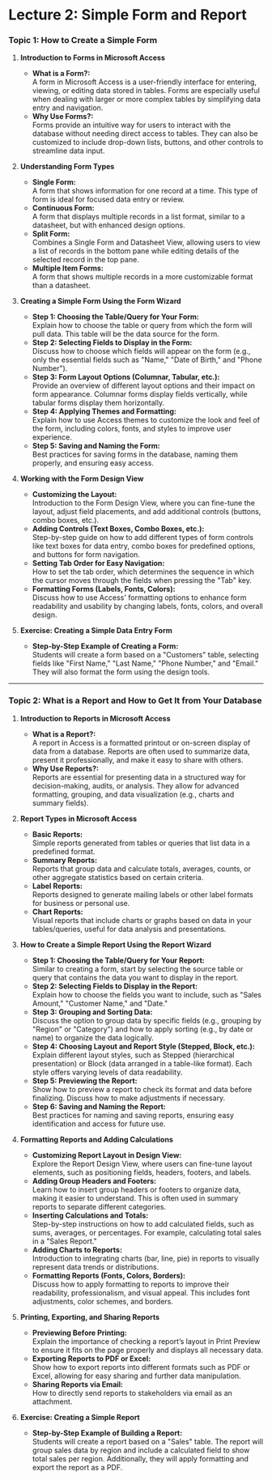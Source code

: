 # Lecture 2: Simple Form and Report

### **Topic 1: How to Create a Simple Form**

1. **Introduction to Forms in Microsoft Access**
   - **What is a Form?:**  
     A form in Microsoft Access is a user-friendly interface for entering, viewing, or editing data stored in tables. Forms are especially useful when dealing with larger or more complex tables by simplifying data entry and navigation.
   - **Why Use Forms?:**  
     Forms provide an intuitive way for users to interact with the database without needing direct access to tables. They can also be customized to include drop-down lists, buttons, and other controls to streamline data input.

2. **Understanding Form Types**
   - **Single Form:**  
     A form that shows information for one record at a time. This type of form is ideal for focused data entry or review.
   - **Continuous Form:**  
     A form that displays multiple records in a list format, similar to a datasheet, but with enhanced design options.
   - **Split Form:**  
     Combines a Single Form and Datasheet View, allowing users to view a list of records in the bottom pane while editing details of the selected record in the top pane.
   - **Multiple Item Forms:**  
     A form that shows multiple records in a more customizable format than a datasheet.

3. **Creating a Simple Form Using the Form Wizard**
   - **Step 1: Choosing the Table/Query for Your Form:**  
     Explain how to choose the table or query from which the form will pull data. This table will be the data source for the form.
   - **Step 2: Selecting Fields to Display in the Form:**  
     Discuss how to choose which fields will appear on the form (e.g., only the essential fields such as "Name," "Date of Birth," and "Phone Number").
   - **Step 3: Form Layout Options (Columnar, Tabular, etc.):**  
     Provide an overview of different layout options and their impact on form appearance. Columnar forms display fields vertically, while tabular forms display them horizontally.
   - **Step 4: Applying Themes and Formatting:**  
     Explain how to use Access themes to customize the look and feel of the form, including colors, fonts, and styles to improve user experience.
   - **Step 5: Saving and Naming the Form:**  
     Best practices for saving forms in the database, naming them properly, and ensuring easy access.

4. **Working with the Form Design View**
   - **Customizing the Layout:**  
     Introduction to the Form Design View, where you can fine-tune the layout, adjust field placements, and add additional controls (buttons, combo boxes, etc.).
   - **Adding Controls (Text Boxes, Combo Boxes, etc.):**  
     Step-by-step guide on how to add different types of form controls like text boxes for data entry, combo boxes for predefined options, and buttons for form navigation.
   - **Setting Tab Order for Easy Navigation:**  
     How to set the tab order, which determines the sequence in which the cursor moves through the fields when pressing the "Tab" key.
   - **Formatting Forms (Labels, Fonts, Colors):**  
     Discuss how to use Access' formatting options to enhance form readability and usability by changing labels, fonts, colors, and overall design.

5. **Exercise: Creating a Simple Data Entry Form**
   - **Step-by-Step Example of Creating a Form:**  
     Students will create a form based on a "Customers" table, selecting fields like "First Name," "Last Name," "Phone Number," and "Email." They will also format the form using the design tools.

---

### **Topic 2: What is a Report and How to Get It from Your Database**

1. **Introduction to Reports in Microsoft Access**
   - **What is a Report?:**  
     A report in Access is a formatted printout or on-screen display of data from a database. Reports are often used to summarize data, present it professionally, and make it easy to share with others.
   - **Why Use Reports?:**  
     Reports are essential for presenting data in a structured way for decision-making, audits, or analysis. They allow for advanced formatting, grouping, and data visualization (e.g., charts and summary fields).

2. **Report Types in Microsoft Access**
   - **Basic Reports:**  
     Simple reports generated from tables or queries that list data in a predefined format.
   - **Summary Reports:**  
     Reports that group data and calculate totals, averages, counts, or other aggregate statistics based on certain criteria.
   - **Label Reports:**  
     Reports designed to generate mailing labels or other label formats for business or personal use.
   - **Chart Reports:**  
     Visual reports that include charts or graphs based on data in your tables/queries, useful for data analysis and presentations.

3. **How to Create a Simple Report Using the Report Wizard**
   - **Step 1: Choosing the Table/Query for Your Report:**  
     Similar to creating a form, start by selecting the source table or query that contains the data you want to display in the report.
   - **Step 2: Selecting Fields to Display in the Report:**  
     Explain how to choose the fields you want to include, such as "Sales Amount," "Customer Name," and "Date."
   - **Step 3: Grouping and Sorting Data:**  
     Discuss the option to group data by specific fields (e.g., grouping by "Region" or "Category") and how to apply sorting (e.g., by date or name) to organize the data logically.
   - **Step 4: Choosing Layout and Report Style (Stepped, Block, etc.):**  
     Explain different layout styles, such as Stepped (hierarchical presentation) or Block (data arranged in a table-like format). Each style offers varying levels of data readability.
   - **Step 5: Previewing the Report:**  
     Show how to preview a report to check its format and data before finalizing. Discuss how to make adjustments if necessary.
   - **Step 6: Saving and Naming the Report:**  
     Best practices for naming and saving reports, ensuring easy identification and access for future use.

4. **Formatting Reports and Adding Calculations**
   - **Customizing Report Layout in Design View:**  
     Explore the Report Design View, where users can fine-tune layout elements, such as positioning fields, headers, footers, and labels.
   - **Adding Group Headers and Footers:**  
     Learn how to insert group headers or footers to organize data, making it easier to understand. This is often used in summary reports to separate different categories.
   - **Inserting Calculations and Totals:**  
     Step-by-step instructions on how to add calculated fields, such as sums, averages, or percentages. For example, calculating total sales in a "Sales Report."
   - **Adding Charts to Reports:**  
     Introduction to integrating charts (bar, line, pie) in reports to visually represent data trends or distributions.
   - **Formatting Reports (Fonts, Colors, Borders):**  
     Discuss how to apply formatting to reports to improve their readability, professionalism, and visual appeal. This includes font adjustments, color schemes, and borders.

5. **Printing, Exporting, and Sharing Reports**
   - **Previewing Before Printing:**  
     Explain the importance of checking a report’s layout in Print Preview to ensure it fits on the page properly and displays all necessary data.
   - **Exporting Reports to PDF or Excel:**  
     Show how to export reports into different formats such as PDF or Excel, allowing for easy sharing and further data manipulation.
   - **Sharing Reports via Email:**  
     How to directly send reports to stakeholders via email as an attachment.

6. **Exercise: Creating a Simple Report**
   - **Step-by-Step Example of Building a Report:**  
     Students will create a report based on a "Sales" table. The report will group sales data by region and include a calculated field to show total sales per region. Additionally, they will apply formatting and export the report as a PDF.
